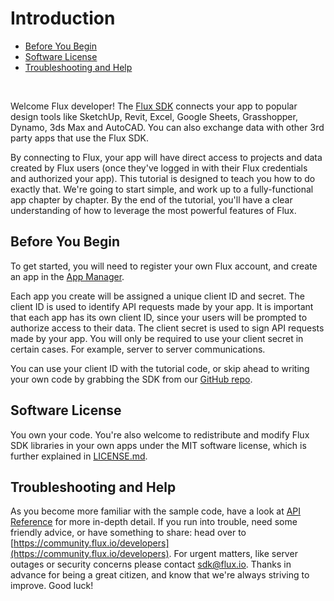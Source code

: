 # Introduction

* [Before You Begin](#before-you-begin)
* [Software License](#software-license)
* [Troubleshooting and Help](#troubleshooting-and-help)

&nbsp;

Welcome Flux developer! The [Flux SDK](https://github.com/fluxio/flux-sdk-cs) connects your app to popular design tools like SketchUp, Revit, Excel, Google Sheets, Grasshopper, Dynamo, 3ds Max and AutoCAD. You can also exchange data with other 3rd party apps that use the Flux SDK.

By connecting to Flux, your app will have direct access to projects and data created by Flux users (once they've logged in with their Flux credentials and authorized your app). This tutorial is designed to teach you how to do exactly that. We're going to start simple, and work up to a fully-functional app chapter by chapter. By the end of the tutorial, you'll have a clear understanding of how to leverage the most powerful features of Flux.

## Before You Begin

To get started, you will need to register your own Flux account, and create an app in the [App Manager](https://flux.io/developer/apps).

Each app you create will be assigned a unique client ID and secret. The client ID is used to identify API requests made by your app. It is important that each app has its own client ID, since your users will be prompted to authorize access to their data. The client secret is used to sign API requests made by your app. You will only be required to use your client secret in certain cases. For example, server to server communications.

You can use your client ID with the tutorial code, or skip ahead to writing your own code by grabbing the SDK from our [GitHub repo](https://github.com/fluxio/flux-sdk-cs).

## Software License

You own your code. You're also welcome to redistribute and modify Flux SDK libraries in your own apps under the MIT software license, which is further explained in [LICENSE.md](https://github.com/fluxio/flux-sdk-cs/blob/master/LICENSE.md).

## Troubleshooting and Help

As you become more familiar with the sample code, have a look at [API Reference](./API/README.md) for more in-depth detail. If you run into trouble, need some friendly advice, or have something to share: head over to [https://community.flux.io/developers](https://community.flux.io/developers). For urgent matters, like server outages or security concerns please contact [sdk@flux.io](mailto:sdk@flux.io). Thanks in advance for being a great citizen, and know that we're always striving to improve. Good luck!
